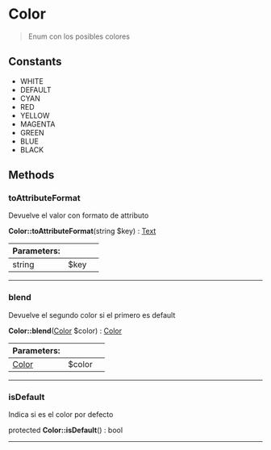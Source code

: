 
                                                                                                                                            
    
# Color


> Enum con los posibles colores
>
> 




## Constants
- WHITE
- DEFAULT
- CYAN
- RED
- YELLOW
- MAGENTA
- GREEN
- BLUE
- BLACK




## Methods

### toAttributeFormat
Devuelve el valor con formato de attributo


**Color::toAttributeFormat**(string $key) : [Text](../../../../Text.md)


|Parameters: | | |
| --- | --- | --- |
|string |$key |  |

---


### blend
Devuelve el segundo color si el primero es default


**Color::blend**([Color](../../../../Color.md) $color) : [Color](../../../../Color.md)


|Parameters: | | |
| --- | --- | --- |
|[Color](../../../../Color.md) |$color |  |

---


### isDefault
Indica si es el color por defecto


protected **Color::isDefault**() : bool



---


                                                                                                                                                                                                                                                                                                                                                                                                            
    
                                                                                                                                                                                                                                                                             
                